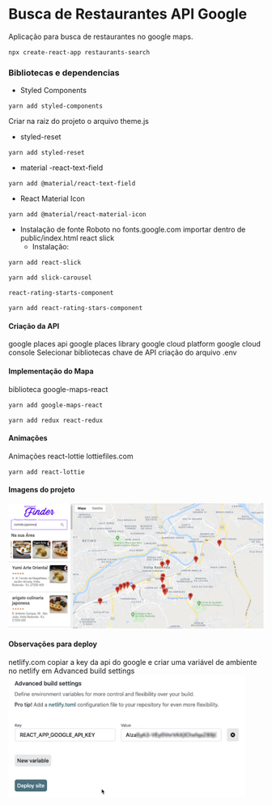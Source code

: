 # Busca de Restaurantes API Google

Aplicação para busca de restaurantes no google maps.

```terminal
npx create-react-app restaurants-search
```

### Bibliotecas e dependencias

* Styled Components 

```terminal
yarn add styled-components
```

Criar na raiz do projeto o arquivo theme.js

* styled-reset
```terminal
yarn add styled-reset
```

* material -react-text-field
```terminal
yarn add @material/react-text-field
```

* React Material Icon
```terminal
yarn add @material/react-material-icon
```

* Instalação de fonte
  Roboto no fonts.google.com
  importar dentro de public/index.html
  react slick
  * Instalação:
```terminal
yarn add react-slick
```
```terminal
yarn add slick-carousel
```
```terminal 
react-rating-starts-component 
```
```terminal
yarn add react-rating-stars-component
```

#### Criação da API
google places api
google places library
google cloud platform
google cloud console
Selecionar bibliotecas
chave de API
criação do arquivo .env

#### Implementação do Mapa
biblioteca google-maps-react
```terminal
yarn add google-maps-react
```
```terminal
yarn add redux react-redux
```

#### Animações
Animações
react-lottie
lottiefiles.com
```terminal
yarn add react-lottie
```

#### Imagens do projeto
![](/.demo/demo1.png)

#### Observações para deploy

netlify.com
copiar a key da api do google e criar uma variável de ambiente no netlify  em Advanced build settings
![](/.demo/key.png)
